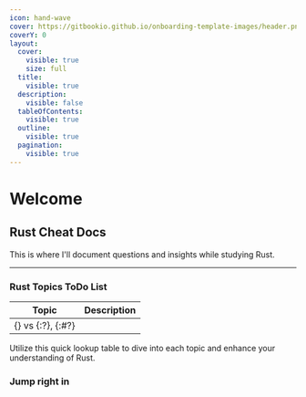 ```yaml
---
icon: hand-wave
cover: https://gitbookio.github.io/onboarding-template-images/header.png
coverY: 0
layout:
  cover:
    visible: true
    size: full
  title:
    visible: true
  description:
    visible: false
  tableOfContents:
    visible: true
  outline:
    visible: true
  pagination:
    visible: true
---
```


# Welcome

## Rust Cheat Docs

This is where I'll document questions and insights while studying Rust.

***



### Rust Topics ToDo List

| Topic             | Description |
| ----------------- | ----------- |
| {} vs {:?}, {:#?} |             |

Utilize this quick lookup table to dive into each topic and enhance your understanding of Rust.

### Jump right in
